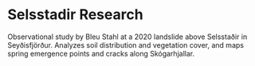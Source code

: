 # Selsstadir Research
Observational study by Bleu Stahl at a 2020 landslide above Selsstaðir in Seyðisfjörður. Analyzes soil distribution and vegetation cover, and maps spring emergence points and cracks along Skógarhjallar. 
